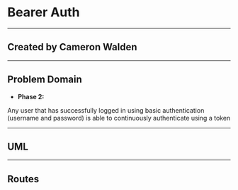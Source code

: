 # Bearer Auth

***

## Created by Cameron Walden

***

## Problem Domain

- **Phase 2:**

Any user that has successfully logged in using basic authentication (username and password) is able to continuously authenticate using a token

***

## UML

***

## Routes